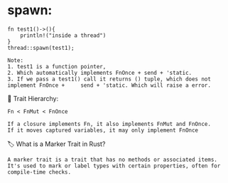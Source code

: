 # spawn: 

    fn test1()->(){
        println!("inside a thread")
    }
    thread::spawn(test1);

    Note:
    1. test1 is a function pointer, 
    2. Which automatically implements FnOnce + send + 'static.
    3. If we pass a test1() call it returns () tuple, which does not implement FnOnce +     send + 'static. Which will raise a error.

🔁 Trait Hierarchy:
    
    Fn < FnMut < FnOnce

    If a closure implements Fn, it also implements FnMut and FnOnce.
    If it moves captured variables, it may only implement FnOnce

🏷️ What is a Marker Trait in Rust?

    A marker trait is a trait that has no methods or associated items.
    It's used to mark or label types with certain properties, often for compile-time checks.